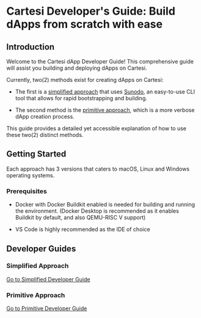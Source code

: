 # Cartesi Developer's Guide: Build dApps from scratch with ease

## Introduction

Welcome to the Cartesi dApp Developer Guide! This comprehensive guide will assist you building and deploying dApps on Cartesi.

Currently, two(2) methods exist for creating dApps on Cartesi:

- The first is a [simplified approach](/simplified%20approach/) that uses [Sunodo](https://docs.sunodo.io), an easy-to-use CLI tool that allows for rapid bootstrapping and building. 

- The second method is the [primitive approach](/primitive%20approach/), which is a more verbose dApp creation process.

This guide provides a detailed yet accessible explanation of how to use these two(2) distinct methods.


## Getting Started

Each approach has 3 versions that caters to macOS, Linux and Windows operating systems. 

### Prerequisites

- Docker with Docker Buildkit enabled is needed for building and running the environment. (Docker Desktop is recommended as it enables Buildkit by default, and also QEMU-RISC V support)

- VS Code is highly recommended as the IDE of choice

## Developer Guides

### Simplified Approach

[Go to Simplified Developer Guide](/simplified%20approach/)

### Primitive Approach

[Go to Primitive Developer Guide](/primitive%20approach/)



